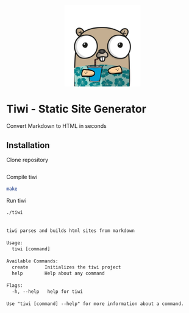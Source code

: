<center>
<img src="docs/tiwi.png" width=200/>
</center>

# Tiwi - Static Site Generator

Convert Markdown to HTML in seconds

## Installation

Clone repository

```
```

Compile tiwi

```bash
make
```

Run tiwi

```
./tiwi


tiwi parses and builds html sites from markdown

Usage:
  tiwi [command]

Available Commands:
  create      Initializes the tiwi project
  help        Help about any command

Flags:
  -h, --help   help for tiwi

Use "tiwi [command] --help" for more information about a command.

```

